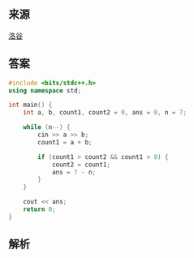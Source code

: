 ## 来源

[洛谷](https://www.luogu.com.cn/problem/P1085)

## 答案

~~~c++
#include <bits/stdc++.h>
using namespace std;

int main() {
	int a, b, count1, count2 = 0, ans = 0, n = 7;

	while (n--) {
		cin >> a >> b;
		count1 = a + b;

		if (count1 > count2 && count1 > 8) {
			count2 = count1;
			ans = 7 - n;
		}
	}

	cout << ans;
	return 0;
}
~~~

## 解析

